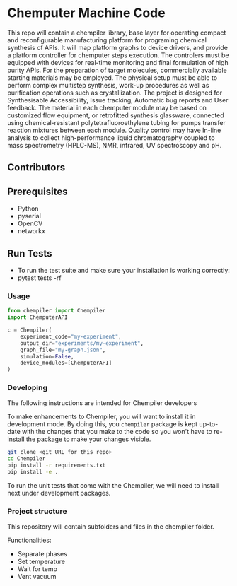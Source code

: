 # Chemputer Machine Code

This repo will contain a chempiler library, base layer for operating compact 
and reconfigurable manufacturing platform for programing chemical synthesis of APIs.
It will map platform graphs to device drivers, and provide a platform controller for chemputer steps execution.
The controlers must be equipped with devices for real-time monitoring and final formulation of high purity APIs. 
For the preparation of target molecules, commercially available starting materials may be employed.
The physical setup must be able to perform complex multistep synthesis, work-up procedures as well as 
purification operations such as crystallization. 
The project is designed for Synthesisable Accessibility, Issue tracking, Automatic bug reports and User feedback.
The material in each chemputer module may be based on customized flow equipment, or retrofitted synthesis glassware, 
connected using chemical-resistant polytetrafluoroethylene tubing for pumps transfer reaction mixtures between each module. 
Quality control may have In-line analysis to collect high-performance liquid chromatography coupled to mass spectrometry 
(HPLC-MS), NMR, infrared, UV spectroscopy and pH.

## Contributors






## Prerequisites

 - Python 
 - pyserial
 - OpenCV
 - networkx




## Run Tests

 - To run the test suite and make sure your installation is working correctly:
 - pytest tests -rf
 
 ### Usage

```python
from chempiler import Chempiler
import ChemputerAPI

c = Chempiler(
    experiment_code="my-experiment",
    output_dir="experiments/my-experiment",
    graph_file="my-graph.json",
    simulation=False,
    device_modules=[ChemputerAPI]
)
```

### Developing

The following instructions are intended for Chempiler developers 

To make enhancements to Chempiler, you will want to install it in development mode. By doing this, you `chempiler` package is kept up-to-date with the changes that you make to the code so you won't have to re-install the package to make your changes visible.

```bash
git clone <git URL for this repo>
cd Chempiler
pip install -r requirements.txt
pip install -e .
```

To run the unit tests that come with the Chempiler, we will need to install next under development packages.


### Project structure

This repository will contain subfolders and files in the chempiler folder.


Functionalities:

- Separate phases
- Set temperature
- Wait for temp
- Vent vacuum
